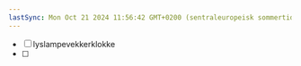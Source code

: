 ```yaml
---
lastSync: Mon Oct 21 2024 11:56:42 GMT+0200 (sentraleuropeisk sommertid)
---
```

- [ ] lyslampevekkerklokke
- [ ] 